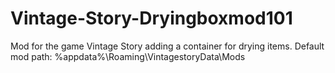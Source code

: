 # Vintage-Story-Dryingboxmod101
Mod for the game Vintage Story adding a container for drying items.
Default mod path: %appdata%\Roaming\VintagestoryData\Mods
